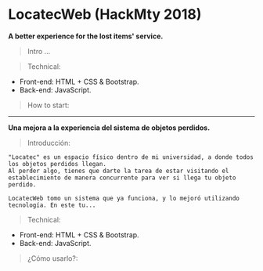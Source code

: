 # LocatecWeb (HackMty 2018)

**A better experience for the lost items' service.**

> Intro
...

> Technical:
- Front-end: HTML + CSS & Bootstrap.
- Back-end: JavaScript.

> How to start:


---


**Una mejora a la experiencia del sistema de objetos perdidos.**

> Introducción:
```
"Locatec" es un espacio físico dentro de mi universidad, a donde todos los objetos perdidos llegan. 
Al perder algo, tienes que darte la tarea de estar visitando el establecimiento de manera concurrente para ver si llega tu objeto perdido.

LocatecWeb tomo un sistema que ya funciona, y lo mejoró utilizando tecnología. En este tu...
```

> Technical:
- Front-end: HTML + CSS & Bootstrap.
- Back-end: JavaScript.

> ¿Cómo usarlo?:



